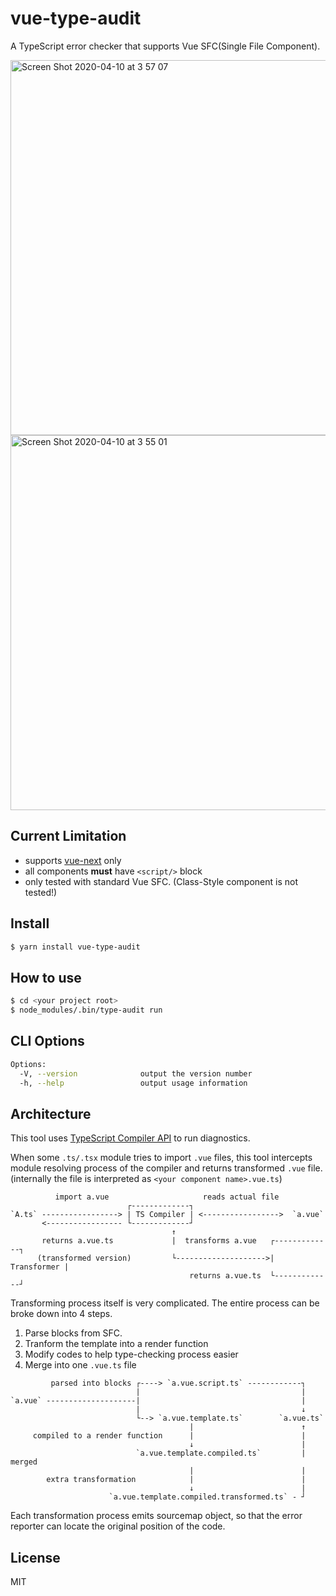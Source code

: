 # vue-type-audit

A TypeScript error checker that supports Vue SFC(Single File Component).

<img width="600" alt="Screen Shot 2020-04-10 at 3 57 07" src="https://user-images.githubusercontent.com/8381075/78930656-70fac600-7adf-11ea-8ed1-2fb0a9bf78d9.png">

<img width="600" alt="Screen Shot 2020-04-10 at 3 55 01" src="https://user-images.githubusercontent.com/8381075/78930500-32fda200-7adf-11ea-8873-2b4431512c0b.png">


## Current Limitation

- supports [vue-next](https://github.com/vuejs/vue-next) only
- all components **must** have `<script/>` block
- only tested with standard Vue SFC. (Class-Style component is not tested!)

## Install

```sh
$ yarn install vue-type-audit
```

## How to use

```sh
$ cd <your project root>
$ node_modules/.bin/type-audit run
```

## CLI Options

```sh
Options:
  -V, --version              output the version number
  -h, --help                 output usage information
```

## Architecture

This tool uses [TypeScript Compiler API](https://github.com/microsoft/TypeScript/wiki/Using-the-Compiler-API) to run diagnostics.

When some `.ts/.tsx` module tries to import `.vue` files, this tool intercepts module resolving process of the compiler and returns transformed `.vue` file. (internally the file is interpreted as `<your component name>.vue.ts`)

```
          import a.vue                     reads actual file
                          ┌-------------┐
`A.ts` -----------------> | TS Compiler | <----------------->  `a.vue`
       <----------------- └-------------┘
                                    ↑
       returns a.vue.ts             |  transforms a.vue   ┌-------------┐
      (transformed version)         └-------------------->| Transformer |
                                        returns a.vue.ts  └-------------┘
```

Transforming process itself is very complicated.
The entire process can be broke down into 4 steps.

1. Parse blocks from SFC.
2. Tranform the template into a render function
3. Modify codes to help type-checking process easier
3. Merge into one `.vue.ts` file

```
         parsed into blocks ┌----> `a.vue.script.ts` ------------┐
                            |                                    |
`a.vue` --------------------|                                    |
                            |                                    ↓
                            └--> `a.vue.template.ts`        `a.vue.ts`
                                        |                        ↑
     compiled to a render function      |                        |
                                        ↓                        |
                            `a.vue.template.compiled.ts`         | merged
                                        |                        |
        extra transformation            |                        |
                                        ↓                        | 
                      `a.vue.template.compiled.transformed.ts` - ┘

```

Each transformation process emits sourcemap object, so that the error reporter can locate the original position of the code.

## License

MIT
